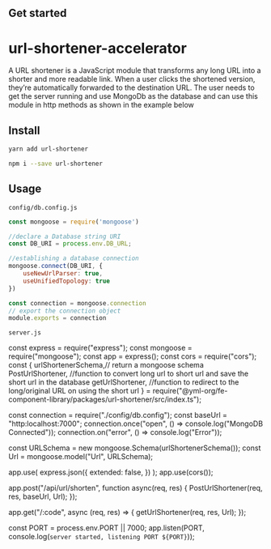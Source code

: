 ## Get started

# url-shortener-accelerator

A URL shortener is a JavaScript module that transforms any long URL into a shorter and more readable link. When a user clicks the shortened version, they’re automatically forwarded to the destination URL.
The user needs to get the server running and use MongoDb as the database and can use this module in http methods as shown in the example below

## Install

```bash
yarn add url-shortener
```

```bash
npm i --save url-shortener
```

## Usage

`config/db.config.js`
```js
const mongoose = require('mongoose')

//declare a Database string URI 
const DB_URI = process.env.DB_URL;

//establishing a database connection 
mongoose.connect(DB_URI, {
    useNewUrlParser: true,
    useUnifiedTopology: true
})

const connection = mongoose.connection
// export the connection object 
module.exports = connection
```

`server.js`

const express = require("express");
const mongoose = require("mongoose");
const app = express();
const cors = require("cors");
const {
  urlShortenerSchema,// return a mongoose schema
  PostUrlShortener, //function to convert long url to short url and save the short url in the database
  getUrlShortener, //function to redirect to the long/original URL on using the short url
} = require("@yml-org/fe-component-library/packages/url-shortener/src/index.ts");

<!-- Database config -->
const connection = require("./config/db.config");
const baseUrl = "http:localhost:7000";
connection.once("open", () => console.log("MongoDB Connected"));
connection.on("error", () => console.log("Error"));

<!-- instantiate a mongoose schema -->
const URLSchema = new mongoose.Schema(urlShortenerSchema());
const Url = mongoose.model("Url", URLSchema);

<!-- Routes Config -->
app.use(
  express.json({
    extended: false,
  })
);
app.use(cors());

app.post("/api/url/shorten", function async(req, res) { 
  PostUrlShortener(req, res, baseUrl, Url);
});

app.get("/:code", async (req, res) => {
  getUrlShortener(req, res, Url);
});

<!-- Listen for incoming requests -->
const PORT = process.env.PORT || 7000;
app.listen(PORT, console.log(`server started, listening PORT ${PORT}`));
